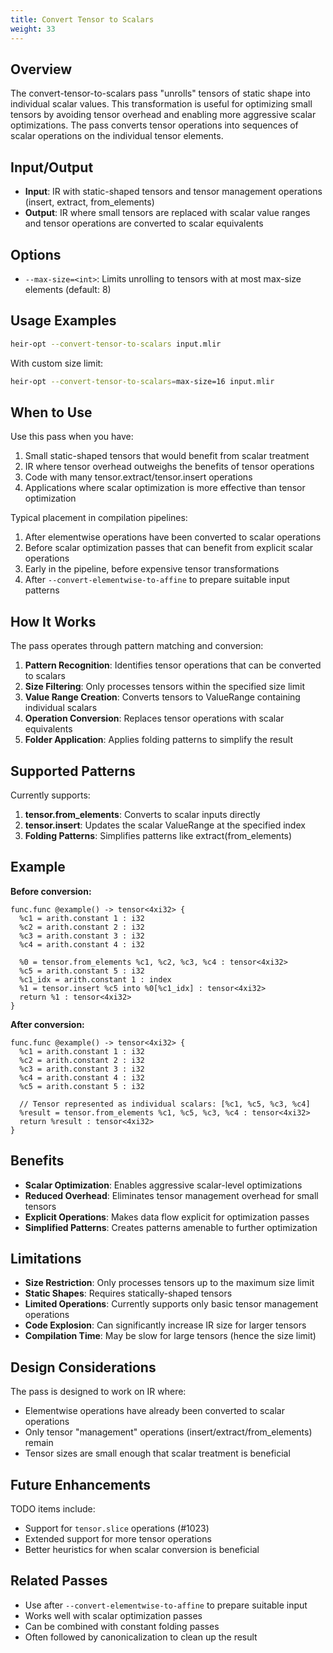 ```yaml
---
title: Convert Tensor to Scalars
weight: 33
---
```


## Overview

The convert-tensor-to-scalars pass "unrolls" tensors of static shape into
individual scalar values. This transformation is useful for optimizing small
tensors by avoiding tensor overhead and enabling more aggressive scalar
optimizations. The pass converts tensor operations into sequences of scalar
operations on the individual tensor elements.

## Input/Output

- **Input**: IR with static-shaped tensors and tensor management operations
  (insert, extract, from_elements)
- **Output**: IR where small tensors are replaced with scalar value ranges and
  tensor operations are converted to scalar equivalents

## Options

- `--max-size=<int>`: Limits unrolling to tensors with at most max-size elements
  (default: 8)

## Usage Examples

```bash
heir-opt --convert-tensor-to-scalars input.mlir
```

With custom size limit:

```bash
heir-opt --convert-tensor-to-scalars=max-size=16 input.mlir
```

## When to Use

Use this pass when you have:

1. Small static-shaped tensors that would benefit from scalar treatment
1. IR where tensor overhead outweighs the benefits of tensor operations
1. Code with many tensor.extract/tensor.insert operations
1. Applications where scalar optimization is more effective than tensor
   optimization

Typical placement in compilation pipelines:

1. After elementwise operations have been converted to scalar operations
1. Before scalar optimization passes that can benefit from explicit scalar
   operations
1. Early in the pipeline, before expensive tensor transformations
1. After `--convert-elementwise-to-affine` to prepare suitable input patterns

## How It Works

The pass operates through pattern matching and conversion:

1. **Pattern Recognition**: Identifies tensor operations that can be converted
   to scalars
1. **Size Filtering**: Only processes tensors within the specified size limit
1. **Value Range Creation**: Converts tensors to ValueRange containing
   individual scalars
1. **Operation Conversion**: Replaces tensor operations with scalar equivalents
1. **Folder Application**: Applies folding patterns to simplify the result

## Supported Patterns

Currently supports:

1. **tensor.from_elements**: Converts to scalar inputs directly
1. **tensor.insert**: Updates the scalar ValueRange at the specified index
1. **Folding Patterns**: Simplifies patterns like extract(from_elements)

## Example

**Before conversion:**

```mlir
func.func @example() -> tensor<4xi32> {
  %c1 = arith.constant 1 : i32
  %c2 = arith.constant 2 : i32
  %c3 = arith.constant 3 : i32
  %c4 = arith.constant 4 : i32

  %0 = tensor.from_elements %c1, %c2, %c3, %c4 : tensor<4xi32>
  %c5 = arith.constant 5 : i32
  %c1_idx = arith.constant 1 : index
  %1 = tensor.insert %c5 into %0[%c1_idx] : tensor<4xi32>
  return %1 : tensor<4xi32>
}
```

**After conversion:**

```mlir
func.func @example() -> tensor<4xi32> {
  %c1 = arith.constant 1 : i32
  %c2 = arith.constant 2 : i32
  %c3 = arith.constant 3 : i32
  %c4 = arith.constant 4 : i32
  %c5 = arith.constant 5 : i32

  // Tensor represented as individual scalars: [%c1, %c5, %c3, %c4]
  %result = tensor.from_elements %c1, %c5, %c3, %c4 : tensor<4xi32>
  return %result : tensor<4xi32>
}
```

## Benefits

- **Scalar Optimization**: Enables aggressive scalar-level optimizations
- **Reduced Overhead**: Eliminates tensor management overhead for small tensors
- **Explicit Operations**: Makes data flow explicit for optimization passes
- **Simplified Patterns**: Creates patterns amenable to further optimization

## Limitations

- **Size Restriction**: Only processes tensors up to the maximum size limit
- **Static Shapes**: Requires statically-shaped tensors
- **Limited Operations**: Currently supports only basic tensor management
  operations
- **Code Explosion**: Can significantly increase IR size for larger tensors
- **Compilation Time**: May be slow for large tensors (hence the size limit)

## Design Considerations

The pass is designed to work on IR where:

- Elementwise operations have already been converted to scalar operations
- Only tensor "management" operations (insert/extract/from_elements) remain
- Tensor sizes are small enough that scalar treatment is beneficial

## Future Enhancements

TODO items include:

- Support for `tensor.slice` operations (#1023)
- Extended support for more tensor operations
- Better heuristics for when scalar conversion is beneficial

## Related Passes

- Use after `--convert-elementwise-to-affine` to prepare suitable input
- Works well with scalar optimization passes
- Can be combined with constant folding passes
- Often followed by canonicalization to clean up the result
